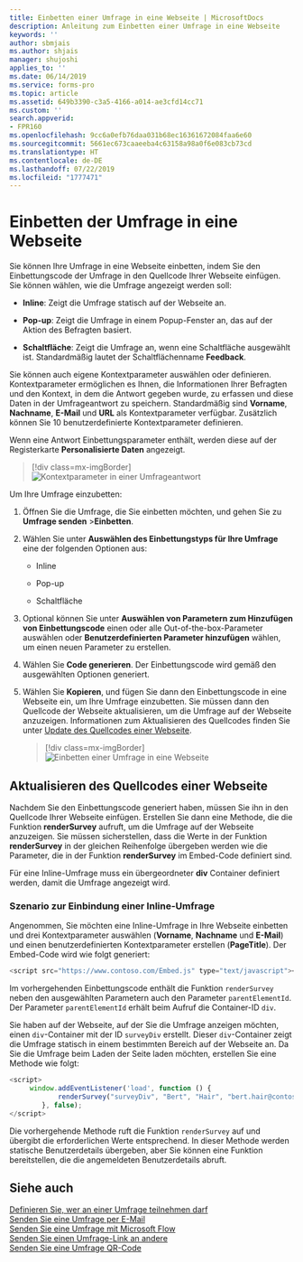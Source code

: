 ```yaml
---
title: Einbetten einer Umfrage in eine Webseite | MicrosoftDocs
description: Anleitung zum Einbetten einer Umfrage in eine Webseite
keywords: ''
author: sbmjais
ms.author: shjais
manager: shujoshi
applies_to: ''
ms.date: 06/14/2019
ms.service: forms-pro
ms.topic: article
ms.assetid: 649b3390-c3a5-4166-a014-ae3cfd14cc71
ms.custom: ''
search.appverid:
- FPR160
ms.openlocfilehash: 9cc6a0efb76daa031b68ec16361672084faa6e60
ms.sourcegitcommit: 5661ec673caaeeba4c63158a98a0f6e083cb73cd
ms.translationtype: HT
ms.contentlocale: de-DE
ms.lasthandoff: 07/22/2019
ms.locfileid: "1777471"
---
```

# <a name="embed-survey-in-a-webpage"></a>Einbetten der Umfrage in eine Webseite



Sie können Ihre Umfrage in eine Webseite einbetten, indem Sie den Einbettungscode der Umfrage in den Quellcode Ihrer Webseite einfügen. Sie können wählen, wie die Umfrage angezeigt werden soll:

- **Inline**: Zeigt die Umfrage statisch auf der Webseite an.

- **Pop-up**: Zeigt die Umfrage in einem Popup-Fenster an, das auf der Aktion des Befragten basiert.

- **Schaltfläche**: Zeigt die Umfrage an, wenn eine Schaltfläche ausgewählt ist. Standardmäßig lautet der Schaltflächenname **Feedback**.

Sie können auch eigene Kontextparameter auswählen oder definieren. Kontextparameter ermöglichen es Ihnen, die Informationen Ihrer Befragten und den Kontext, in dem die Antwort gegeben wurde, zu erfassen und diese Daten in der Umfrageantwort zu speichern. Standardmäßig sind **Vorname**, **Nachname**, **E-Mail** und **URL** als Kontextparameter verfügbar. Zusätzlich können Sie 10 benutzerdefinierte Kontextparameter definieren.

Wenn eine Antwort Einbettungsparameter enthält, werden diese auf der Registerkarte **Personalisierte Daten** angezeigt.

> [!div class=mx-imgBorder]
> ![Kontextparameter in einer Umfrageantwort](media/survey-response-context-param.png "Kontextparameter in einer Umfrageantwort")

Um Ihre Umfrage einzubetten:

1.  Öffnen Sie die Umfrage, die Sie einbetten möchten, und gehen Sie zu **Umfrage senden** &gt;**Einbetten**.

2.  Wählen Sie unter **Auswählen des Einbettungstyps für Ihre Umfrage** eine der folgenden Optionen aus:

    -   Inline

    -   Pop-up

    -   Schaltfläche

3.  Optional können Sie unter **Auswählen von Parametern zum Hinzufügen von Einbettungscode** einen oder alle Out-of-the-box-Parameter auswählen oder **Benutzerdefinierten Parameter hinzufügen** wählen, um einen neuen Parameter zu erstellen.

4.  Wählen Sie **Code generieren**. Der Einbettungscode wird gemäß den ausgewählten Optionen generiert.

5.  Wählen Sie **Kopieren**, und fügen Sie dann den Einbettungscode in eine Webseite ein, um Ihre Umfrage einzubetten. Sie müssen dann den Quellcode der Webseite aktualisieren, um die Umfrage auf der Webseite anzuzeigen. Informationen zum Aktualisieren des Quellcodes finden Sie unter [Update des Quellcodes einer Webseite](#update-a-webpages-source-code).  

    > [!div class=mx-imgBorder]
    > ![Einbetten einer Umfrage in eine Webseite](media/survey-embed.png "Einbetten einer Umfrage in eine Webseite")  

## <a name="update-a-webpages-source-code"></a>Aktualisieren des Quellcodes einer Webseite

Nachdem Sie den Einbettungscode generiert haben, müssen Sie ihn in den Quellcode Ihrer Webseite einfügen. Erstellen Sie dann eine Methode, die die Funktion **renderSurvey** aufruft, um die Umfrage auf der Webseite anzuzeigen. Sie müssen sicherstellen, dass die Werte in der Funktion **renderSurvey** in der gleichen Reihenfolge übergeben werden wie die Parameter, die in der Funktion **renderSurvey** im Embed-Code definiert sind.

Für eine Inline-Umfrage muss ein übergeordneter **div** Container definiert werden, damit die Umfrage angezeigt wird.

### <a name="scenario-to-embed-an-inline-survey"></a>Szenario zur Einbindung einer Inline-Umfrage

Angenommen, Sie möchten eine Inline-Umfrage in Ihre Webseite einbetten und drei Kontextparameter auswählen (**Vorname**, **Nachname** und **E-Mail**) und einen benutzerdefinierten Kontextparameter erstellen (**PageTitle**). Der Embed-Code wird wie folgt generiert:

```JavaScript
<script src="https://www.contoso.com/Embed.js" type="text/javascript"></script><link rel="stylesheet" type="text/css" href="https://www.contoso.com/Embed.css" /><script type = "text/javascript" >function renderSurvey(parentElementId, Firstname, Lastname, Email, PageTitle){var se = new SurveyEmbed("JtSG9ha000000000020pTSB1AovM_5u8bQH1UQjlNQjZRWV0000000000","https://www.contoso.com/");var context = {"Firstname": Firstname,"Lastname": Lastname,"Email": Email,"PageTitle": PageTitle,};se.renderInline(parentElementId, context);}</script>
```

Im vorhergehenden Einbettungscode enthält die Funktion `renderSurvey` neben den ausgewählten Parametern auch den Parameter `parentElementId`. Der Parameter `parentElementId` erhält beim Aufruf die Container-ID `div`.

Sie haben auf der Webseite, auf der Sie die Umfrage anzeigen möchten, einen `div`-Container mit der ID `surveyDiv` erstellt. Dieser `div`-Container zeigt die Umfrage statisch in einem bestimmten Bereich auf der Webseite an. Da Sie die Umfrage beim Laden der Seite laden möchten, erstellen Sie eine Methode wie folgt:

```JavaScript
<script>
     window.addEventListener('load', function () {
            renderSurvey("surveyDiv", "Bert", "Hair", "bert.hair@contoso.com", "Product Overview");
        }, false);
</script>

```

Die vorhergehende Methode ruft die Funktion `renderSurvey` auf und übergibt die erforderlichen Werte entsprechend. In dieser Methode werden statische Benutzerdetails übergeben, aber Sie können eine Funktion bereitstellen, die die angemeldeten Benutzerdetails abruft.

## <a name="see-also"></a>Siehe auch

[Definieren Sie, wer an einer Umfrage teilnehmen darf](invite-settings.md)<br>
[Senden Sie eine Umfrage per E-Mail](send-survey-email.md)<br>
[Senden Sie eine Umfrage mit Microsoft Flow](send-survey-microsoft-flow.md)<br>
[Senden Sie einen Umfrage-Link an andere](send-survey-link.md)<br>
[Senden Sie eine Umfrage QR-Code](send-survey-qrcode.md)
